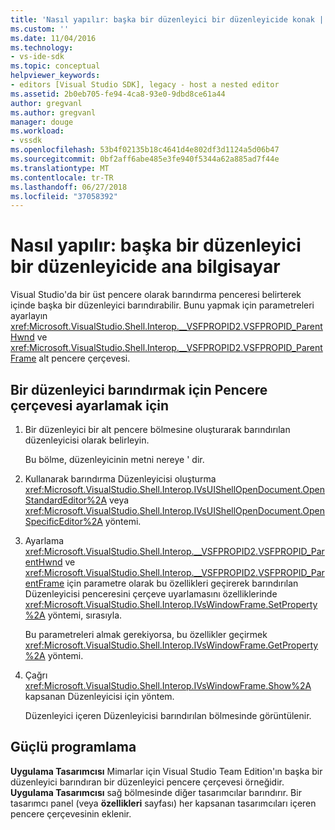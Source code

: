 ```yaml
---
title: 'Nasıl yapılır: başka bir düzenleyici bir düzenleyicide konak | Microsoft Docs'
ms.custom: ''
ms.date: 11/04/2016
ms.technology:
- vs-ide-sdk
ms.topic: conceptual
helpviewer_keywords:
- editors [Visual Studio SDK], legacy - host a nested editor
ms.assetid: 2b0eb705-fe94-4ca8-93e0-9dbd8ce61a44
author: gregvanl
ms.author: gregvanl
manager: douge
ms.workload:
- vssdk
ms.openlocfilehash: 53b4f02135b18c4641d4e802df3d1124a5d06b47
ms.sourcegitcommit: 0bf2aff6abe485e3fe940f5344a62a885ad7f44e
ms.translationtype: MT
ms.contentlocale: tr-TR
ms.lasthandoff: 06/27/2018
ms.locfileid: "37058392"
---
```

# <a name="how-to-host-an-editor-in-another-editor"></a>Nasıl yapılır: başka bir düzenleyici bir düzenleyicide ana bilgisayar

Visual Studio'da bir üst pencere olarak barındırma penceresi belirterek içinde başka bir düzenleyici barındırabilir. Bunu yapmak için parametreleri ayarlayın <xref:Microsoft.VisualStudio.Shell.Interop.__VSFPROPID2.VSFPROPID_ParentHwnd> ve <xref:Microsoft.VisualStudio.Shell.Interop.__VSFPROPID2.VSFPROPID_ParentFrame> alt pencere çerçevesi.

## <a name="to-set-up-the-window-frame-to-host-an-editor"></a>Bir düzenleyici barındırmak için Pencere çerçevesi ayarlamak için

1.  Bir düzenleyici bir alt pencere bölmesine oluşturarak barındırılan düzenleyicisi olarak belirleyin.

     Bu bölme, düzenleyicinin metni nereye ' dir.

2.  Kullanarak barındırma Düzenleyicisi oluşturma <xref:Microsoft.VisualStudio.Shell.Interop.IVsUIShellOpenDocument.OpenStandardEditor%2A> veya <xref:Microsoft.VisualStudio.Shell.Interop.IVsUIShellOpenDocument.OpenSpecificEditor%2A> yöntemi.

3.  Ayarlama <xref:Microsoft.VisualStudio.Shell.Interop.__VSFPROPID2.VSFPROPID_ParentHwnd> ve <xref:Microsoft.VisualStudio.Shell.Interop.__VSFPROPID2.VSFPROPID_ParentFrame> için parametre olarak bu özellikleri geçirerek barındırılan Düzenleyicisi penceresini çerçeve uyarlamasını özelliklerinde <xref:Microsoft.VisualStudio.Shell.Interop.IVsWindowFrame.SetProperty%2A> yöntemi, sırasıyla.

     Bu parametreleri almak gerekiyorsa, bu özellikler geçirmek <xref:Microsoft.VisualStudio.Shell.Interop.IVsWindowFrame.GetProperty%2A> yöntemi.

4.  Çağrı <xref:Microsoft.VisualStudio.Shell.Interop.IVsWindowFrame.Show%2A> kapsanan Düzenleyicisi için yöntem.

     Düzenleyici içeren Düzenleyicisi barındırılan bölmesinde görüntülenir.

## <a name="robust-programming"></a>Güçlü programlama

**Uygulama Tasarımcısı** Mimarlar için Visual Studio Team Edition'ın başka bir düzenleyici barındıran bir düzenleyici pencere çerçevesi örneğidir. **Uygulama Tasarımcısı** sağ bölmesinde diğer tasarımcılar barındırır. Bir tasarımcı panel (veya **özellikleri** sayfası) her kapsanan tasarımcıları içeren pencere çerçevesinin eklenir.